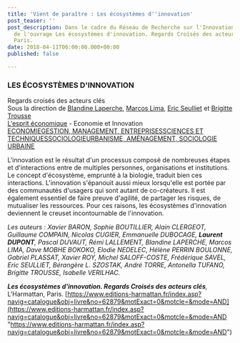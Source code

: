 ```yaml
---
title: 'Vient de paraître : Les écosystèmes d''innovation'
post_teaser: ''
post_description: Dans le cadre du Réseau de Recherche sur l'Innovation (RRI), publication
  de l'ouvrage Les écosystèmes d'innovation. Regards Croisés des acteurs clés, L'Harmattan,
  Paris.
date: 2018-04-11T06:00:00.000+00:00
published: false

---
```

### LES ÉCOSYSTÈMES D'INNOVATION

Regards croisés des acteurs clés  
 Sous la direction de [Blandine Laperche](https://www.editions-harmattan.fr/index.asp?navig=auteurs&obj=artiste&no=168 "Lire la fiche de l'auteur"), [Marcos Lima](https://www.editions-harmattan.fr/index.asp?navig=auteurs&obj=artiste&no=36620 "Lire la fiche de l'auteur"), [Eric Seulliet](https://www.editions-harmattan.fr/index.asp?navig=auteurs&obj=artiste&no=36621 "Lire la fiche de l'auteur") et [Brigitte Trousse](https://www.editions-harmattan.fr/index.asp?navig=auteurs&obj=artiste&no=36622 "Lire la fiche de l'auteur")  
[L'esprit économique](https://www.editions-harmattan.fr/index.asp?navig=catalogue&obj=collection&no=45 "Détail de la collection") - Economie et Innovation  
[ECONOMIE](https://www.editions-harmattan.fr/index.asp?navig=catalogue&obj=result&no_specialite=12 "Liste des ouvrages classés dans ECONOMIE")[GESTION, MANAGEMENT, ENTREPRISES](https://www.editions-harmattan.fr/index.asp?navig=catalogue&obj=result&no_specialite=35 "Liste des ouvrages classés dans GESTION, MANAGEMENT, ENTREPRISES")[SCIENCES ET TECHNIQUES](https://www.editions-harmattan.fr/index.asp?navig=catalogue&obj=result&no_specialite=31 "Liste des ouvrages classés dans SCIENCES ET TECHNIQUES")[SOCIOLOGIE](https://www.editions-harmattan.fr/index.asp?navig=catalogue&obj=result&no_specialite=28 "Liste des ouvrages classés dans SOCIOLOGIE")[URBANISME, AMÉNAGEMENT, SOCIOLOGIE URBAINE](https://www.editions-harmattan.fr/index.asp?navig=catalogue&obj=result&no_specialite=16 "Liste des ouvrages classés dans URBANISME, AMÉNAGEMENT, SOCIOLOGIE URBAINE")  
  
L'innovation est le résultat d'un processus composé de nombreuses étapes et d'interactions entre de multiples personnes, organisations et institutions. Le concept d'écosystème, emprunté à la biologie, traduit bien ces interactions. L'innovation s'épanouit aussi mieux lorsqu'elle est portée par des communautés d'usagers qui sont autant de co-créateurs. Il est également essentiel de faire preuve d'agilité, de partager les risques, de mutualiser les ressources. Pour ces raisons, les écosystèmes d'innovation deviennent le creuset incontournable de l'innovation.

  
_Les auteurs : Xavier BARON, Sophie BOUTILLIER, Alain CLERGEOT, Guillaume COMPAIN, Nicolas CUGIER, Emmanuelle DUBOCAGE, **Laurent DUPONT**, Pascal DUVAUT, Rémi LALLEMENT, Blandine LAPERCHE, Marcos LIMA, Dave MOBHE BOKOKO, Elodie NEDELEC, Hélène PERRIN BOULONNE, Gabriel PLASSAT, Xavier ROY, Michel SALOFF-COSTE, Frédérique SAVEL, Eric SEULLIET, Bérangère L. SZOSTAK, André TORRE, Antonella TUFANO, Brigitte TROUSSE, Isabelle VERILHAC._

**_Les écosystèmes d'innovation. Regards Croisés des acteurs clés_**_,_ L'Harmattan, Paris. [https://www.editions-harmattan.fr/index.asp?navig=catalogue&obj=livre&no=62879&motExact=0&motcle=&mode=AND](https://www.editions-harmattan.fr/index.asp?navig=catalogue&obj=livre&no=62879&motExact=0&motcle=&mode=AND "https://www.editions-harmattan.fr/index.asp?navig=catalogue&obj=livre&no=62879&motExact=0&motcle=&mode=AND")